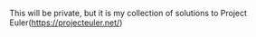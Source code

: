 This will be private, but it is my collection of solutions to Project Euler(https://projecteuler.net/)
